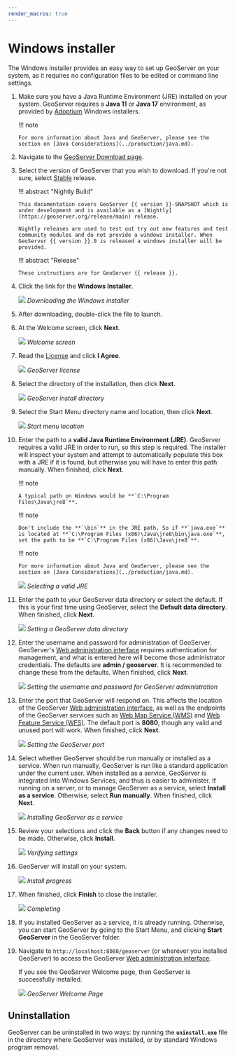 ```yaml
---
render_macros: true
---
```


# Windows installer

The Windows installer provides an easy way to set up GeoServer on your system, as it requires no configuration files to be edited or command line settings.

1.  Make sure you have a Java Runtime Environment (JRE) installed on your system. GeoServer requires a **Java 11** or **Java 17** environment, as provided by [Adoptium](https://adoptium.net) Windows installers.

    !!! note

        For more information about Java and GeoServer, please see the section on [Java Considerations](../production/java.md).


2.  Navigate to the [GeoServer Download page](https://geoserver.org/download).

3.  Select the version of GeoServer that you wish to download. If you're not sure, select [Stable](https://geoserver.org/release/stable) release.

    !!! abstract "Nightly Build"

        This documentation covers GeoServer {{ version }}-SNAPSHOT which is under development and is available as a [Nightly](https://geoserver.org/release/main) release.
    
        Nightly releases are used to test out try out new features and test community modules and do not provide a windows installer. When GeoServer {{ version }}.0 is released a windows installer will be provided.


    !!! abstract "Release"

        These instructions are for GeoServer {{ release }}.


4.  Click the link for the **Windows Installer**.

    ![](images/win_download.png)
    *Downloading the Windows installer*

5.  After downloading, double-click the file to launch.

6.  At the Welcome screen, click **Next**.

    ![](images/win_welcome.png)
    *Welcome screen*

7.  Read the [License](../introduction/license.md) and click **I Agree**.

    ![](images/win_license.png)
    *GeoServer license*

8.  Select the directory of the installation, then click **Next**.

    ![](images/win_installdir.png)
    *GeoServer install directory*

9.  Select the Start Menu directory name and location, then click **Next**.

    ![](images/win_startmenu.png)
    *Start menu location*

10. Enter the path to a **valid Java Runtime Environment (JRE)**. GeoServer requires a valid JRE in order to run, so this step is required. The installer will inspect your system and attempt to automatically populate this box with a JRE if it is found, but otherwise you will have to enter this path manually. When finished, click **Next**.

    !!! note

        A typical path on Windows would be **`C:\Program Files\Java\jre8`**.


    !!! note

        Don't include the **`\bin`** in the JRE path. So if **`java.exe`** is located at **`C:\Program Files (x86)\Java\jre8\bin\java.exe`**, set the path to be **`C:\Program Files (x86)\Java\jre8`**.


    !!! note

        For more information about Java and GeoServer, please see the section on [Java Considerations](../production/java.md).


    ![](images/win_jre.png)
    *Selecting a valid JRE*

11. Enter the path to your GeoServer data directory or select the default. If this is your first time using GeoServer, select the **Default data directory**. When finished, click **Next**.

    ![](images/win_datadir.png)
    *Setting a GeoServer data directory*

12. Enter the username and password for administration of GeoServer. GeoServer's [Web administration interface](../webadmin/index.md) requires authentication for management, and what is entered here will become those administrator credentials. The defaults are **admin / geoserver**. It is recommended to change these from the defaults. When finished, click **Next**.

    ![](images/win_creds.png)
    *Setting the username and password for GeoServer administration*

13. Enter the port that GeoServer will respond on. This affects the location of the GeoServer [Web administration interface](../webadmin/index.md), as well as the endpoints of the GeoServer services such as [Web Map Service (WMS)](../services/wms/index.md) and [Web Feature Service (WFS)](../services/wfs/index.md). The default port is **8080**, though any valid and unused port will work. When finished, click **Next**.

    ![](images/win_port.png)
    *Setting the GeoServer port*

14. Select whether GeoServer should be run manually or installed as a service. When run manually, GeoServer is run like a standard application under the current user. When installed as a service, GeoServer is integrated into Windows Services, and thus is easier to administer. If running on a server, or to manage GeoServer as a service, select **Install as a service**. Otherwise, select **Run manually**. When finished, click **Next**.

    ![](images/win_service.png)
    *Installing GeoServer as a service*

15. Review your selections and click the **Back** button if any changes need to be made. Otherwise, click **Install**.

    ![](images/win_review.png)
    *Verifying settings*

16. GeoServer will install on your system.

    ![](images/win_install_process.png)
    *Install progress*

17. When finished, click **Finish** to close the installer.

    ![](images/win_completing.png)
    *Completing*

18. If you installed GeoServer as a service, it is already running. Otherwise, you can start GeoServer by going to the Start Menu, and clicking **Start GeoServer** in the GeoServer folder.

19. Navigate to `http://localhost:8080/geoserver` (or wherever you installed GeoServer) to access the GeoServer [Web administration interface](../webadmin/index.md).

    If you see the GeoServer Welcome page, then GeoServer is successfully installed.

    ![](images/success.png)
    *GeoServer Welcome Page*

## Uninstallation

GeoServer can be uninstalled in two ways: by running the **`uninstall.exe`** file in the directory where GeoServer was installed, or by standard Windows program removal.
